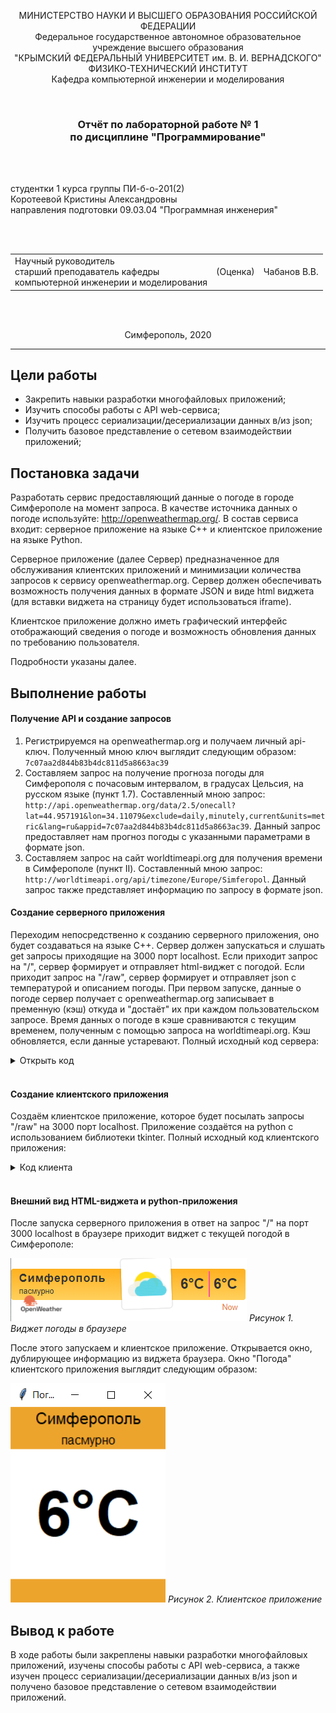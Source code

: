 <p align="center">МИНИСТЕРСТВО НАУКИ  И ВЫСШЕГО ОБРАЗОВАНИЯ РОССИЙСКОЙ ФЕДЕРАЦИИ<br>
Федеральное государственное автономное образовательное учреждение высшего образования<br>
"КРЫМСКИЙ ФЕДЕРАЛЬНЫЙ УНИВЕРСИТЕТ им. В. И. ВЕРНАДСКОГО"<br>
ФИЗИКО-ТЕХНИЧЕСКИЙ ИНСТИТУТ<br>
Кафедра компьютерной инженерии и моделирования</p>
<br>
<h3 align="center">Отчёт по лабораторной работе № 1<br> по дисциплине "Программирование"</h3>

<br><br>

<p>студентки 1 курса группы ПИ-б-о-201(2)<br>
Коротеевой Кристины Александровны<br>
направления подготовки 09.03.04 "Программная инженерия"</p>


<br><br>
<table>
<tr><td>Научный руководитель<br> старший преподаватель кафедры<br> компьютерной инженерии и моделирования</td>
<td>(Оценка)</td>
<td>Чабанов В.В.</td>
</tr>
</table>
<br><br>

<p align="center">Симферополь, 2020</p>
<hr>

## Цели работы
* Закрепить навыки разработки многофайловыx приложений;
* Изучить способы работы с API web-сервиса;
* Изучить процесс сериализации/десериализации данных в/из json;
* Получить базовое представление о сетевом взаимодействии приложений;

## Постановка задачи
Разработать сервис предоставляющий данные о погоде в городе Симферополе на момент запроса.  В качестве источника данных о погоде используйте: http://openweathermap.org/. В состав сервиса входит: серверное приложение на языке С++ и клиентское приложение на языке Python.

Серверное приложение (далее Сервер) предназначенное для обслуживания клиентских приложений и минимизации количества запросов к сервису openweathermap.org. Сервер должен обеспечивать возможность получения данных в формате JSON и виде html виджета (для вставки виджета на страницу будет использоваться iframe).

Клиентское приложение должно иметь графический интерфейс отображающий сведения о погоде и возможность обновления данных по требованию пользователя.

Подробности указаны далее.

## Выполнение работы
#### Получение API и создание запросов
1. Регистрируемся на openweathermap.org и получаем личный api-ключ. Полученный мною ключ выглядит следующим образом: ```7c07aa2d844b83b4dc811d5a8663ac39```
2. Составляем запрос на получение прогноза погоды для Симферополя с почасовым интервалом, в градусах Цельсия, на русском языке (пункт 1.7). Составленный мною запрос: ```http://api.openweathermap.org/data/2.5/onecall?lat=44.957191&lon=34.11079&exclude=daily,minutely,current&units=metric&lang=ru&appid=7c07aa2d844b83b4dc811d5a8663ac39```. Данный запрос предоставляет нам прогноз погоды с указанными параметрами в формате json.
3. Составляем запрос на сайт worldtimeapi.org для получения времени в Симферополе (пункт II). Составленный мною запрос: ```http://worldtimeapi.org/api/timezone/Europe/Simferopol```. Данный запрос также представляет информацию по запросу в формате json.

#### Создание серверного приложения
Переходим непосредственно к созданию серверного приложения, оно будет создаваться на языке С++. Сервер должен запускаться и слушать get запросы приходящие на 3000 порт localhost. Если приходит запрос на "/", сервер формирует и отправляет html-виджет с погодой. Если приходит запрос на "/raw", сервер формирует и отправляет json с температурой и описанием погоды. При первом запуске, данные о погоде сервер получает с openweathermap.org записывает в пременную (кэш) откуда и "достаёт" их при каждом пользовательском запросе. Время данных о погоде в кэше сравниваются с текущим временем, полученным с помощью запроса на worldtimeapi.org. Кэш обновляется, если данные устаревают. Полный исходный код сервера: 
<details>
<summary>Открыть код</summary>

```С++
#include <iostream>
#include <fstream>
#include <string>
#include <cpp_httplib/httplib.h>
#include <nlohmann/json.hpp>

using namespace std;
using namespace httplib;
using json = nlohmann::json;

int hour;
bool relevance = false;

string getCurrentWeather() {
    string s_weather;
    Client GetWeather("http://api.openweathermap.org");
    auto res = GetWeather.Get("/data/2.5/onecall?lat=44.957191&lon=34.11079&exclude=daily,minutely,current&units=metric&lang=ru&appid=7c07aa2d844b83b4dc811d5a8663ac39");
    if (!res) {
        cout << "Can't get weather info.\n";
    }
    else {
        s_weather = res->body;
        cout << "Weather info was recieved.\n";
    }
    return s_weather;
}

string getCurrentTime() {
    string s_time;
    Client GetTime("http://worldtimeapi.org");
    auto res = GetTime.Get("/api/timezone/Europe/Simferopol");
    if (res->status == 200) {
        s_time = res->body;
        cout << "Time was recieved.\n";
    } 
    else {
        cout << "Can't get time.\n";
    }
    return s_time;
}

json j_weather, j_time;
string widget_template;
void gen_responce(const Request& req, Response& res) {
    if (j_weather.empty()) {
        j_weather = json::parse(getCurrentWeather());
    }
    j_time = json::parse(getCurrentTime());
    for (int i = 0; i < 48; i++) {
        if (j_time["unixtime"] < j_weather["hourly"][i]["dt"]) {
            hour = i;
            break;
        }
    }

    if (j_time["unixtime"] < j_weather["hourly"][hour]["dt"]){ 
        string temp1 = "{hourly[i].weather[0].description}";
        string temp2 = "{hourly[i].weather[0].icon}";
        string temp3 = "{hourly[i].temp}";
        
        string description = j_weather["hourly"][0]["weather"][0]["description"];
        string icon = j_weather["hourly"][0]["weather"][0]["icon"];
        double temp_value = j_weather["hourly"][hour]["temp"];
        string str_temp_value = to_string(int(round(temp_value)));

        ifstream t_file("template_file.html");
        if (t_file.is_open()) {
            getline(t_file, widget_template, '\0');
        }
        else {
            cout << "Can`t open template.\n";
        }

        widget_template.replace(widget_template.find(temp1), temp1.length(), description);
        widget_template.replace(widget_template.find(temp2), temp2.length(), icon);
        widget_template.replace(widget_template.find(temp3), temp3.length(), str_temp_value);
        widget_template.replace(widget_template.find(temp3), temp3.length(), str_temp_value);
        cout << "Widget strings have been updated.\n"
            << widget_template << endl;
        
    }
    else {
        j_weather = json::parse(getCurrentWeather());

        string temp1 = "{hourly[i].weather[0].description}";
        string temp2 = "{hourly[i].weather[0].icon}";
        string temp3 = "{hourly[i].temp}";

        string description = j_weather["hourly"][0]["weather"][0]["description"];
        string icon = j_weather["hourly"][0]["weather"][0]["icon"];
        double temp_value = j_weather["hourly"][hour]["temp"];
        string str_temp_value = to_string(int(round(temp_value)));

        ifstream t_file("template_file.html");
        if (t_file.is_open()) {
            getline(t_file, widget_template, '\0');
        }
        else {
            cout << "Can`t open template.\n";
        }

        widget_template.replace(widget_template.find(temp1), temp1.length(), description);
        widget_template.replace(widget_template.find(temp2), temp2.length(), icon);
        widget_template.replace(widget_template.find(temp3), temp3.length(), str_temp_value);
        widget_template.replace(widget_template.find(temp3), temp3.length(), str_temp_value);
        cout << "Widget strings have been updated.\n"
            << widget_template << endl;
    }
    res.set_content(widget_template, "text/html");
}

json raw;
void gen_raw_responce(const Request& req, Response& res) {
    if (j_weather.empty()) {
        j_weather = json::parse(getCurrentWeather());
    }
    j_time = json::parse(getCurrentTime());
    for (int i = 0; i < 48; i++) {
        if (j_time["unixtime"] < j_weather["hourly"][i]["dt"]) {
            hour = i;
            break;
        }
    }

    if (j_time["unixtime"] < j_weather["hourly"][hour]["dt"]) { //значит в кэше есть этот час
        double temp_value = j_weather["hourly"][hour]["temp"];
        int int_temp_value = round(temp_value);
        string description = j_weather["hourly"][hour]["weather"][0]["description"];
        raw["temp"] = int_temp_value;
        raw["description"] = description;
        cout <<"Raw strings have been updated.\n"<< raw.dump(4) << endl;
    }
    else {
        j_weather = json::parse(getCurrentWeather());
        double temp_value = j_weather["hourly"][hour]["temp"];
        int int_temp_value = round(temp_value);
        string description = j_weather["hourly"][hour]["weather"][0]["description"];
        raw["temp"] = int_temp_value;
        raw["description"] = description;
        cout << "Raw strings have been updated.\n" << raw.dump(4) << endl;
    }
    res.set_content(raw.dump(), "text/json");
}

int main() {
    Server weather;
    weather.Get("/", gen_responce);
    weather.Get("/raw", gen_raw_responce);
    cout << "Start server...OK\n";
    weather.listen("localhost", 3000);
}
```
</details>
<br>

#### Создание клиентского приложения
Создаём клиентское приложение, которое будет посылать запросы "/raw" на 3000 порт localhost. Приложение создаётся на python с использованием библиотеки tkinter. Полный исходный код клиентского приложения:
<details>
<summary>Код клиента</summary>

```python
from tkinter import *
import json
import requests

def site(event = None):
	try:
		upload = requests.get('http://localhost:3000/raw').content.decode("utf8")
		upload_date = json.loads(upload)

		description.config(text=str(upload_date["description"]))
		temperature.config(text=str(round(upload_date["temp"])) + "°C")
	except requests.exceptions.ConnectionError:
		pass

root = Tk()
root.title("Погода")
root.pack_propagate(0)
root.bind("<Button-1>", site)
root.geometry("200x250")

color = "#eda42d"
w = 100
h = 30

top_frame = Frame(root, bg = color, width = w, height = h)
main_frame = Frame(root, bg = "white",  width = w, height = w)
down_frame = Frame(root, bg = color, width = w, height = h)

top_frame.pack(side = TOP, fill = X)
main_frame.pack(expand = True, fill = BOTH)
down_frame.pack(side = BOTTOM, fill = X)


city = Label(top_frame, font = ("Helvetica", 16), text = "Симферополь", bg = color)
temperature = Label(main_frame, font=("Helvetica", 60, 'bold'), bg = "white")
description = Label(top_frame, font=("Helvetica", 12), bg = color)

city.pack(pady = 0)
temperature.pack(expand = True)
description.pack(pady = 0)

site()

root.mainloop()
```
</details>
<br>

#### Внешний вид HTML-виджета и python-приложения

После запуска серверного приложения в ответ на запрос "/" на порт 3000 localhost в браузере приходит виджет с текущей погодой в Симферополе:

![](./screenshots/server.png)
*Рисунок 1. Виджет погоды в браузере*

После этого запускаем и клиентское приложение. Открывается окно, дублирующее информацию из виджета браузера. Окно "Погода" клиентского приложения выглядит следующим образом:

![](./screenshots/console.png)
*Рисунок 2. Клиентское приложение*

## Вывод к работе
В ходе работы были закреплены навыки разработки многофайловыx приложений, изучены способы работы с API web-сервиса, а также изучен процесс сериализации/десериализации данных в/из json и получено базовое представление о сетевом взаимодействии приложений.
